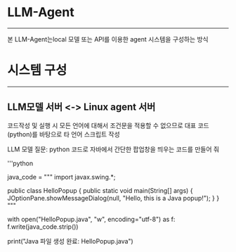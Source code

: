 # LLM-Agent
---
본 LLM-Agent는local 모델 또는 API를 이용한 agent 시스템을 구성하는 방식


# 시스템 구성 
---
## LLM모델 서버 <-> Linux agent 서버
코드작성 및 실행 시 모든 언어에 대해서 조건문을 적용할 수 없으므로
대표 코드(python)를 바탕으로 타 언어 스크립트 작성

LLM 모델 질문: python 코드로 자바에서 간단한 팝업창을 띄우는 코드를 만들어 줘


'''python 

java_code = """
import javax.swing.*;

public class HelloPopup {
    public static void main(String[] args) {
        JOptionPane.showMessageDialog(null, "Hello, this is a Java popup!");
    }
}
"""

with open("HelloPopup.java", "w", encoding="utf-8") as f:
    f.write(java_code.strip())

print("Java 파일 생성 완료: HelloPopup.java")
